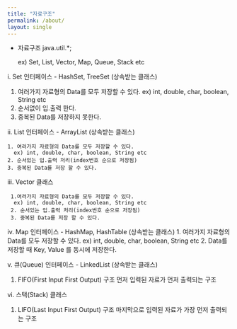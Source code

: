```yaml
---
title: "자료구조"
permalink: /about/
layout: single
---
```

* 자료구조
   java.util.*;

   ex) Set, List, Vector, Map, Queue, Stack etc

i. Set 인터페이스 - HashSet, TreeSet (상속받는 클래스)

   1. 여러가지 자료형의 Data를 모두 저장할 수 있다.
      ex) int, double, char, boolean, String etc
   2. 순서없이 입.출력 한다.
   3. 중복된 Data를 저장하지 못한다.


ii. List 인터페이스 - ArrayList (상속받는 클래스)

    1. 여러가지 자료형의 Data를 모두 저장할 수 있다.
      ex) int, double, char, boolean, String etc
    2. 순서있는 입.출력 처리(index번호 순으로 저장됨)
    3. 중복된 Data를 저장 할 수 있다.


iii. Vector 클래스

     1.여러가지 자료형의 Data를 모두 저장할 수 있다.
      ex) int, double, char, boolean, String etc
     2. 순서있는 입.출력 처리(index번호 순으로 저장됨)
     3. 중복된 Data를 저장 할 수 있다.


iv. Map 인터페이스  - HashMap, HashTable (상속받는 클래스)
    1. 여러가지 자료형의 Data를 모두 저장할 수 있다.
      ex) int, double, char, boolean, String etc
    2. Data를 저장할 때 Key, Value 를 동시에 저장한다.


v. 큐(Queue) 인터페이스 - LinkedList (상속받는 클래스)
   1. FIFO(First Input First Output) 구조
      먼저 입력된 자료가 먼저 출력되는 구조


vi. 스택(Stack) 클래스
   1.  LIFO(Last Input First Output) 구조
       마지막으로 입력된 자료가 가장 먼저 출력되는 구조




